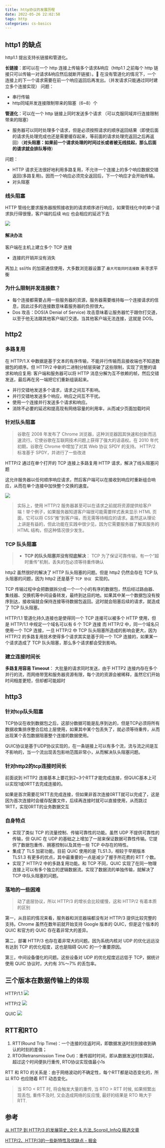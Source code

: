 ```yaml
---
title: http协议的发展历程
date: 2022-05-26 22:02:58
tags: http
categories: cs-basics
---
```


## http1 的缺点
http1.1 提出支持长链接和管道化。

**长链接**：即可以在一个 http 连接上传输多个请求&响应（http1.1 之前每个 http 链接只可以传输一对请求&响应然后就断开链接）。 在没有管道化的情况下，一个连接上的下一个请求需要在前一个响应返回后再发出。（并发请求只能通过同时建立多个连接实现）
问题：
-   串行传输
-   http同域并发连接限制带来的阻塞（6~8）个
    
**管道化**：可以在一个 http 链接上同时发送多个请求 （可以克服同域并行连接限制带来的阻塞）
-   服务器可以同时处理多个请求，但是必须按照请求的顺序返回结果（即使后面的请求先处理完成也还是需要缓存起来，等前面的请求处理完返回之后再返回）（**对头阻塞：如果前一个请求处理的时间过长或者被无线挂起，那么后面的请求就会排队等待**）
    
问题：
-   HTTP 请求无法很好地利用多路复用，不允许一个连接上的多个响应数据交错返回(多路复用)。因而一个响应必须完全返回后，下一个响应才会开始传输。
-   对头阻塞

### 线头阻塞
HTTP 管线化要求服务器按照接收到的请求顺序进行响应，如果管线化中的单个请求执行得很慢，客户端的后续 ` 响应 ` 也会相应的延迟下去

![](https://static001.infoq.cn/resource/image/48/00/483db522e673c62bee2b8261534d9600.png)

#### 解决办法
客户端在主机上建立多个 TCP 连接
- 连接的开销并没有消失

再加上 ssl/tls 的加密通信使用，大多数浏览器设置了 ` 最大可能同时连接数 ` 来寻求平衡

### 为什么限制并发连接数？
-   每个连接都需要占用一些服务器的资源，服务器需要维持每一个连接请求的信息，因此过多的连接数意味着服务器的负担很大。
-   Dos 攻击：DOS(A Denial of Service) 攻击意味着让服务器忙于跟你打交道，以至于他无法跟其他客户端打交道。当其他客户端无法连接，这就是 DOS。

## http2
### 多路复用
在 HTTP/1.X 中数据是基于文本的有序传输，不能并行传输而且接收端也不知道数据包的顺序。但 HTTP/2 中新的二进制分帧层突破了这些限制，实现了完整的请求和响应复用: 客户端和服务器可以将 HTTP 消息分解为互不依赖的帧，然后交错发送，最后再在另一端把它们重新组装起来。

- 并行交错地发送多个请求，请求之间互不影响。
- 并行交错地发送多个响应，响应之间互不干扰。
- 使用一个连接并行发送多个请求和响应。
- 消除不必要的延迟和提高现有网络容量的利用率，从而减少页面加载时间

### 针对队头阻塞
> 谷歌在 2008 年发布了 Chrome 浏览器，这种浏览器因其快速和创新而迅速流行。它使谷歌在互联网技术问题上获得了强大的话语权。在 2010 年代初期，谷歌在 Chrome 中增加了对其 Web 协议 SPDY 的支持。
HTTP/2 标准基于 SPDY，并进行了一些改进

HTTP/2 通过在单个打开的 TCP 连接上多路复用 HTTP 请求，解决了线头阻塞问题

这允许服务器以任何顺序响应请求，然后客户端可以在接收到响应时重新组合响应，从而在单个连接中加快整个交换的速度。

![](https://static001.infoq.cn/resource/image/ff/5c/ff75d52d2f8ec7f656f65eaaa7f4ae5c.png)

> 实际上，使用 HTTP/2 服务器甚至可以在请求之前就将资源提供给客户端！举个例子，如果服务器知道客户端很可能需要样式表来显示 HTML 页面，它可以将 CSS“推”到客户端，而无需等待相应的请求。虽然这从理论上讲是有益的，但此功能在实践中很少见，因为它需要服务器了解其服务的 HTML 结构，但这种情况很少发生。

### TCP 队头阻塞
> -   **TCP 的队头阻塞并没有彻底解决**： TCP 为了保证可靠传输，有一个“超时重传”机制，丢失的包必须等待重传确认

http2 虽然很好的解决了 HTTP 队头阻塞的问题。但是 http2 仍然会存在 TCP 队头阻塞的问题，因为 http2 还是基于 `TCP 协议 ` 实现的。

TCP 传输过程中会把数据拆分成一个一个小的有序的数据包，然后经过路由器、集线器、交换机等中间设备转发，最终到达目的地。如果其中某一个数据包没有按序到达，接收端就会保持连接等待数据包返回。这时就会阻塞后续的请求，就造成了 TCP 队头阻塞。

HTTP/1.1 管道化持久连接也是使得同一个 TCP 连接可以被多个 HTTP 使用，但是 HTTP/1.1 中规定一个域名可以有 6 个 TCP 连接
而 HTTP/2 中，同一个域名只使用一个 TCP 连接，一旦 HTTP/2 中 TCP 队头阻塞所造成的影响会更大，因为 HTTP/2 的多路复用技术使得多个请求其实是基于同一个 TCP 连接的，如果某一个请求造成了 TCP 队头阻塞，那么多个请求都会受到影响。

### 建立连接时间长
**多路复用容易 Timeout**： 大批量的请求同时发送，由于 HTTP2 连接内存在多个并行的流，而网络带宽和服务器资源有限，每个流的资源会被稀释，虽然它们开始时间相差更短，但却都可能超时
## http3
### 针对tcp队头阻塞
TCP协议在收到数据包之后，这部分数据可能是乱序到达的，但是TCP必须将所有数据收集排序整合后给上层使用，如果其中某个包丢失了，就必须等待重传，从而出现某个丢包数据阻塞整个连接的数据使用。

QUIC协议是基于UDP协议实现的，在一条链接上可以有多个流，流与流之间是互不影响的，当一个流出现丢包影响范围非常小，从而解决队头阻塞问题。

### 针对http2的tcp连接时间长
前面说到 HTTP2 连接基本上要花到2~3个RTT才能完成连接，但QUIC基本上可以实现1或0RTT去完成连接的。

如果是首次需要花1RTT去完成连接，但如果非首次连接0RTT就可以完成了，这是因为首次连接时会缓存配置文件，后续再连接时就可以直接使用，从而跳过1RTT，实现0RTT的业务数据交互

### 自身特点
-   实现了类似 TCP 的流量控制、传输可靠性的功能。虽然 UDP 不提供可靠性的传输，但 QUIC 在 UDP 的基础之上增加了一层来保证数据可靠性传输。它提供了数据包重传、拥塞控制以及其他一些 TCP 中存在的特性。
-   集成了 TLS 加密功能。目前 QUIC 使用的是 TLS1.3，相较于早期版本 TLS1.3 有更多的优点，其中最重要的一点是减少了握手所花费的 RTT 个数。
-   实现了 HTTP/2 中的多路复用功能。和 TCP 不同，QUIC 实现了在同一物理连接上可以有多个独立的逻辑数据流。实现了数据流的单独传输，就解决了 TCP 中队头阻塞的问题。

### 落地的一些困难
> 动了底层协议，所以 HTTP/3 的增长会比较缓慢，这和 HTTP/2 有着本质的区别

第一，从目前的情况来看，服务器和浏览器端都没有对 HTTP/3 提供比较完整的支持。Chrome 虽然在数年前就开始支持 Google 版本的 QUIC，但是这个版本的 QUIC 和官方的 QUIC 存在着非常大的差异。

第二，部署 HTTP/3 也存在着非常大的问题。因为系统内核对 UDP 的优化远远没有达到 TCP 的优化程度，这也是阻碍 QUIC 的一个重要原因。

第三，中间设备僵化的问题。这些设备对 UDP 的优化程度远远低于 TCP，据统计使用 QUIC 协议时，大约有 3%～7% 的丢包率。

## 三个版本在数据传输上的体现
HTTP/1.1
![](https://p3-juejin.byteimg.com/tos-cn-i-k3u1fbpfcp/efa50d3b4bf04288b78d408cb713c089~tplv-k3u1fbpfcp-zoom-in-crop-mark:4536:0:0:0.image)

HTTP/2
![](https://p3-juejin.byteimg.com/tos-cn-i-k3u1fbpfcp/38e96dec3ab64cf2bf607ddfd5c14f40~tplv-k3u1fbpfcp-zoom-in-crop-mark:4536:0:0:0.image)

QUIC
![](https://p3-juejin.byteimg.com/tos-cn-i-k3u1fbpfcp/4331f462280b47a0862704a9da70aa1c~tplv-k3u1fbpfcp-zoom-in-crop-mark:4536:0:0:0.image)

## RTT和RTO
1.  RTT(Round Trip Time)：一个连接的往返时间，即数据发送时刻到接收到确认的时刻的差值；
2.  RTO(Retransmission Time Out)：重传超时时间，即从数据发送时刻算起，超过这个时间便执行重传, RTO协议实现值最小1s

RTT 和 RTO 的关系是：由于网络波动的不确定性，每个RTT都是动态变化的，所以 RTO 也应随着 RTT 动态变化。

> 当 RTO < RTT 时, 将会触发大量的重传, 当 RTO > RTT 时候, 如果频繁出现丢包, 重传不及时, 又会造成网络的反应慢, 最好的结果是 RTO 略大于 RTT.

## 参考
[从 HTTP 到 HTTP/3 的发展简史_文化 & 方法_Scorpil_InfoQ 精选文章](https://www.infoq.cn/article/uallzq6vu7emxbxdkjex)

[HTTP/2、HTTP/3的一些新特性及优缺点 - 掘金](https://juejin.cn/post/7096295041211039751#heading-8)